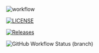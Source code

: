 ![workflow](https://github.com/YePhoneMyat910/sem/actions/workflows/main.yml/badge.svg)



[![LICENSE](https://img.shields.io/github/license/YePhoneMyat910/sem.svg?style=flat-square)](https://github.com/YePhoneMyat910/sem/blob/master/LICENSE)


[![Releases](https://img.shields.io/github/release/YePhoneMyat910/sem/all.svg?style=flat-square)](https://github.com/YePhoneMyat910/sem/releases)


![GitHub Workflow Status (branch)](https://img.shields.io/github/actions/workflow/status/YePhoneMyat910/sem/hello-world-jdk18.yml?branch=develop&style=flat-square)
